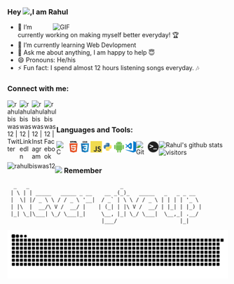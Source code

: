 ### Hey <img src="https://github.com/TheDudeThatCode/TheDudeThatCode/blob/master/Assets/Hi.gif" width="29px">,I am Rahul

<img align="right" alt="GIF" src="https://miro.medium.com/max/875/1*Urc28sbnORGOW5oyohQ06g.gif" width="400px" />


- 🔭 I’m currently working on  making myself better everyday! 🏆
- 🌱 I’m currently learning Web Devlopment 
- 💬 Ask me about anything, I am happy to help 😇
- 😄 Pronouns: He/his
- ⚡ Fun fact: I spend almost 12 hours listening songs everyday. 🎶



### Connect with me:


[<img align="left" alt="" width="29px" src="https://cdn.jsdelivr.net/npm/simple-icons@v3/icons/youtube.svg"/>](https://www.youtube.com/channel/UC9o1HWfOCTk3ZYBpVYmUqFw)

[<img align="left" alt="rahulbiswas12 | Twitter" width="28px" src="https://cdn.jsdelivr.net/npm/simple-icons@v3/icons/twitter.svg" />](https://twitter.com/intent/follow?original_referer=https%3A%2F%2Fgithub.com%2FRahul_Biswas007&screen_name=Rahul_Biswas007)

[<img align="left" alt="rahulbiswas12 | LinkedIn" width="28px" src="https://cdn.jsdelivr.net/npm/simple-icons@v3/icons/linkedin.svg" />](https://www.linkedin.com/in/rahulbiswas99/)

[<img align="left" alt="rahulbiswas12 | Instagram" width="28px" src="https://cdn.jsdelivr.net/npm/simple-icons@v3/icons/instagram.svg" />](https://www.instagram.com/rahul.biswas12/)

[<img align="left" alt="rahulbiswas12 | Facebook" width="28px" src="https://cdn.jsdelivr.net/npm/simple-icons@v3/icons/facebook.svg" />](https://www.facebook.com/rahulbiswas12345/)

<br />
<br />


### Languages and Tools:
<img align="left" alt="C" width="26px" src="https://img.icons8.com/color/48/000000/c-programming.png" />

<img align="left" alt="HTML5" width="26px" src="https://raw.githubusercontent.com/github/explore/80688e429a7d4ef2fca1e82350fe8e3517d3494d/topics/html/html.png" />

<img align="left" alt="CSS3" width="26px" src="https://raw.githubusercontent.com/github/explore/80688e429a7d4ef2fca1e82350fe8e3517d3494d/topics/css/css.png" />

<img align="left" alt="Javascript" width="26px" src="https://raw.githubusercontent.com/github/explore/80688e429a7d4ef2fca1e82350fe8e3517d3494d/topics/javascript/javascript.png">

<img align="left" alt="Python" width="26px" src="https://raw.githubusercontent.com/github/explore/80688e429a7d4ef2fca1e82350fe8e3517d3494d/topics/python/python.png">


<img align="left" alt="Android" width="26px" src="https://raw.githubusercontent.com/github/explore/80688e429a7d4ef2fca1e82350fe8e3517d3494d/topics/android/android.png" />

<img align="left" alt="Visual Studio Code" width="26px" src="https://raw.githubusercontent.com/github/explore/80688e429a7d4ef2fca1e82350fe8e3517d3494d/topics/visual-studio-code/visual-studio-code.png" />

<img align="left" alt="Git" width="26px" src="https://img.icons8.com/color/48/000000/git.png" />

<img align="left" alt="Terminal" width="26px" src="https://raw.githubusercontent.com/github/explore/d92924b1d925bb134e308bd29c9de6c302ed3beb/topics/terminal/terminal.png" />



![Rahul's github stats](https://github-readme-stats.vercel.app/api?username=rahulbiswas12&show_icons=true&hide_border=true)
<br />
![visitors](https://visitor-badge.laobi.icu/badge?page_id=rahulbiswas12.rahulbiswas12)


<p><img align="left" src="https://github-readme-stats.vercel.app/api/top-langs?username=rahulbiswas12&show_icons=true&locale=en&layout=compact" alt="rahulbiswas12" /></p>


<h3> <img src="https://emojis.slackmojis.com/emojis/images/1569381018/6481/heart-8bit-1.gif?1569381018" width="28" /> Remember</h3>

```
  _   _                             _                         
 | \ | | _____   _____ _ __    __ _(_)_   _____   _   _ _ __  
 |  \| |/ _ \ \ / / _ \ '__|  / _` | \ \ / / _ \ | | | | '_ \ 
 | |\  |  __/\ V /  __/ |    | (_| | |\ V /  __/ | |_| | |_) |
 |_| \_|\___| \_/ \___|_|     \__, |_| \_/ \___|  \__,_| .__/ 
                              |___/                    |_|    
```

<!--![Snake animation](https://github.com/rahulbiswas12/webProjects/blob/main/materials/github-contribution-grid-snake.gif)-->

![Snake animation](https://github.com/rahulbiswas12/webProjects/blob/main/materials/github-contribution-grid-snake.svg)

